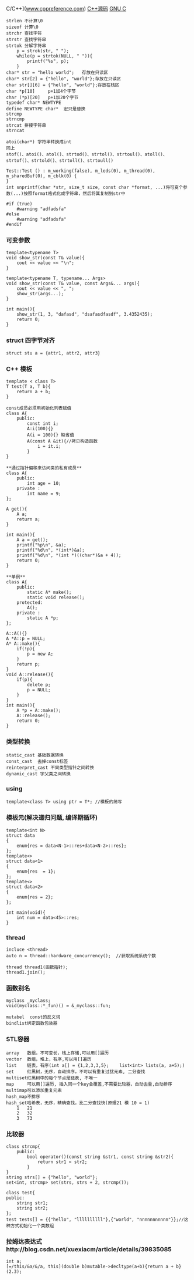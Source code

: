 C/C++](www.cppreference.com)
[C++源码](http://www.cplusplus.com/reference/)
[GNU C](http://www.gnu.org/software/libc/manual/)

    strlen 不计算\0
    sizeof 计算\0
    strchr 查找字符
    strstr 查找字符串
    strtok 分解字符串
        p = strok(str, " ");
        while(p = strtok(NULL, " ")){
            printf("%s", p);
        }
    char* str = "hello world";   存放在只读区
    char* str[2] = {"hello", "world"};存放在只读区
    char str[][6] = {"hello", "world"};存放在栈区
    char *p[10]     p+1加4个字节
    char (*p)[20]   p+1加20个字节
    typedef char* NEWTYPE  
    define NEWTYPE char*  宏只是替换
    strcmp
    strncmp
    strcat 拼接字符串
    strncat

	atoi(char*) 字符串转换成int
	同上
	stof()、atoi()、atol()、strtod()、strtol()、strtoul()、atoll()、strtof()、strtold()、strtoll()、strtoull()
	
	Test::Test () : m_working(false), m_leds(0), m_thread(0), m_sharedBuf(0), m_cblk(0) {
	}
    int snprintf(char *str, size_t size, const char *format, ...)将可变个参数(...)按照format格式化成字符串，然后将其复制到str中

	#if (true)
		#warning "adfadsfa"
	#else
		#warning "adfadsfa"
	#endif

### 可变参数
    template<typename T>
    void show_str(const T& value){
        cout << value << "\n";
    }

    template<typename T, typename... Args>
    void show_str(const T& value, const Args&... args){
        cout << value << ", ";
        show_str(args...);
    }

    int main(){
        show_str(1, 3, "dafasd", "dsafasdfasdf", 3.4352435);
        return 0;
    }

### struct  **四字节对齐**

    struct stu a = {attr1, attr2, attr3}

### C++ 模板

    template < class T>
    T test(T a, T b){
        return a + b;
    }

    const成员必须用初始化列表赋值
    class A{
        public:
            const int i;
            A:i(100){}
            A(i = 100){} 缺省值
            A(const A &it){//拷贝构造函数
                i = it.i;
            }
    }
    
    **通过指针偏移来访问类的私有成员**
    class A{
        public:
            int age = 10;
        private :
            int name = 9;
    };
    
    A get(){
        A a;
        return a;
    }
    
    int main(){
        A a = get();
        printf("%p\n", &a);
        printf("%d\n", *(int*)&a);
        printf("%d\n", *(int *)((char*)&a + 4));
        return 0;
    }

    **单例**
    class A{
        public:
            static A* make();
            static void release();
        protected:
            A();
        private :
            static A *p;
    };
    
    A::A(){}
    A *A::p = NULL;
    A* A::make(){
        if(!p){
            p = new A;
        }
        return p;
    }
    void A::release(){
        if(p){
            delete p;
            p = NULL;
        }
    }
    int main(){
        A *p = A::make();
        A::release();
        return 0;
    }

### 类型转换

    static_cast 基础数据转换
    const_cast  去掉const标签
    reinterpret_cast 不同类型指针之间转换
    dynamic_cast 字父类之间转换

### using

    template<class T> using ptr = T*; //模板的简写

### 模板元(解决递归问题, 编译期循环)
    template<int N>
    struct data
    {
        enum{res = data<N-1>::res+data<N-2>::res};
    };
    template<>
    struct data<1>
    {
        enum{res  = 1};
    };
    template<>
    struct data<2>
    {
        enum{res = 2};
    };

    int main(void){
        int num = data<45>::res;
    }

### thread

    incluce <thread>
    auto n = thread::hardware_concurrency();  //获取系统系统个数

    thread thread1(函数指针);
    thread1.join();

### 函数别名

    myclass _myclass;
    void(myclass::*_fun)() = &_myclass::fun;

    mutabel  const的反义词
    bindlist绑定函数包装器

### STL容器
    array   数组，不可变长，栈上存储,可以用[]遍历
    vector  数组，堆上，有序,可以用[]遍历
    list    链表，有序(int a[] = {1,2,3,3,5};    list<int> lists(a, a+5);)
    set     红黑树，无序，自动排序，不可以有重复过犹元素, 二分查找
    multiset红黑树中的每个节点是链表, 不唯一
    map     可以用[]遍历, 插入同一个key会覆盖,不需要比较器，自动去重,自动排序
    multimap可以添加重复元素
    hash_map不排序
    hash_set哈希表，无序，精确查找，比二分查找快(原理21 模 10 = 1)
        1   21
        2   32
        3   73


### 比较器
    class strcmp{
        public:
            bool operator()(const string &str1, const string &str2){
                return str1 < str2; 
            }
    }
    string strs[] = {"hello", "world"};
    set<int, strcmp> set(strs, strs + 2, strcmp());

    class test{
    public:
        string str1;
        string str2;
    };
    test tests[] = {{"hello", "llllllllll"},{"world", "nnnnnnnnnnn"}};//这种方式初始化一个类数组

### 拉姆达表达式http://blog.csdn.net/xuexiacm/article/details/39835085
    int a;
    [=/this/&a/&/a, this](double b)mutable->decltype(a+b){return a + b}(2.3);
